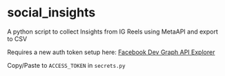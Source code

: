 # social_insights
A python script to collect Insights from IG Reels using MetaAPI and export to CSV


Requires a new auth token setup here: 
[Facebook Dev Graph API Explorer](https://developers.facebook.com/tools/explorer/17841407138354588/?method=GET&path=17841407138354588&version=v20.0)

Copy/Paste to `ACCESS_TOKEN` in `secrets.py`
